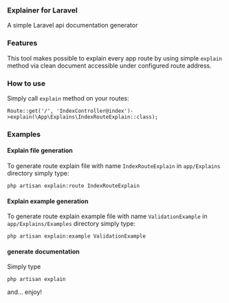 ### Explainer for Laravel
A simple Laravel api documentation generator


### Features
This tool makes possible to explain every app route by using simple `explain` method via clean document accessible under configured route address.


### How to use

Simply call `explain` method on your routes:

```
Route::get('/', 'IndexController@index')->explain(\App\Explains\IndexRouteExplain::class);
```


### Examples

#### Explain file generation
To generate route explain file with name `IndexRouteExplain` in `app/Explains` directory simply type:

```
php artisan explain:route IndexRouteExplain

```

#### Explain example generation
To generate route explain example file with name `ValidationExample` in `app/Explains/Examples` directory simply type:

```
php artisan explain:example ValidationExample

```

#### generate documentation

Simply type
```
php artisan explain
```

and... enjoy!
